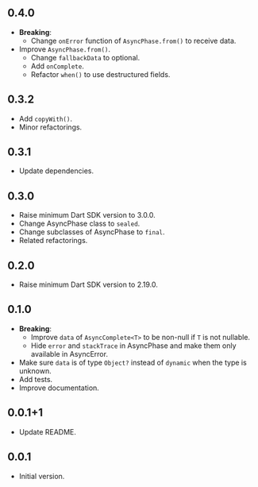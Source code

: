 ## 0.4.0

- **Breaking**:
    - Change `onError` function of `AsyncPhase.from()` to receive data.
- Improve `AsyncPhase.from()`.
    - Change `fallbackData` to optional.
    - Add `onComplete`.
    - Refactor `when()` to use destructured fields.

## 0.3.2

- Add `copyWith()`.
- Minor refactorings.

## 0.3.1

- Update dependencies.

## 0.3.0

- Raise minimum Dart SDK version to 3.0.0.
- Change AsyncPhase class to `sealed`.
- Change subclasses of AsyncPhase to `final`.
- Related refactorings.

## 0.2.0

- Raise minimum Dart SDK version to 2.19.0.

## 0.1.0

- **Breaking**:
    - Improve `data` of `AsyncComplete<T>` to be non-null if `T` is not nullable.
    - Hide `error` and `stackTrace` in AsyncPhase and make them only available
      in AsyncError. 
- Make sure `data` is of type `Object?` instead of `dynamic` when the type is unknown.
- Add tests.
- Improve documentation.

## 0.0.1+1

- Update README.

## 0.0.1

- Initial version.

